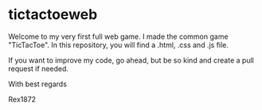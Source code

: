 # tictactoeweb

Welcome to my very first full web game. I made the common game "TicTacToe". In this repository, you will find a .html, .css and .js file. 

If you want to improve my code, go ahead, but be so kind and create a pull request if needed.

With best regards

Rex1872
